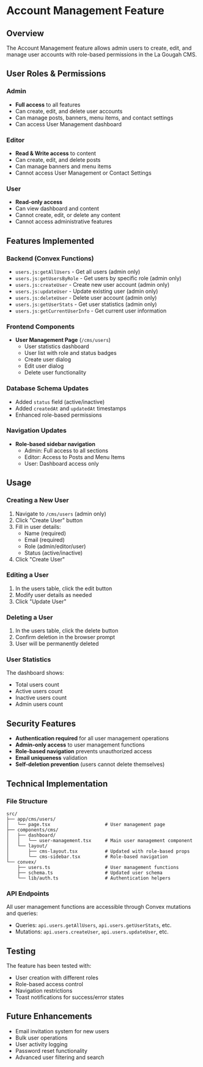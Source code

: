 # Account Management Feature

## Overview
The Account Management feature allows admin users to create, edit, and manage user accounts with role-based permissions in the La Gougah CMS.

## User Roles & Permissions

### Admin
- **Full access** to all features
- Can create, edit, and delete user accounts
- Can manage posts, banners, menu items, and contact settings
- Can access User Management dashboard

### Editor
- **Read & Write access** to content
- Can create, edit, and delete posts
- Can manage banners and menu items
- Cannot access User Management or Contact Settings

### User
- **Read-only access**
- Can view dashboard and content
- Cannot create, edit, or delete any content
- Cannot access administrative features

## Features Implemented

### Backend (Convex Functions)
- `users.js:getAllUsers` - Get all users (admin only)
- `users.js:getUsersByRole` - Get users by specific role (admin only)
- `users.js:createUser` - Create new user account (admin only)
- `users.js:updateUser` - Update existing user (admin only)
- `users.js:deleteUser` - Delete user account (admin only)
- `users.js:getUserStats` - Get user statistics (admin only)
- `users.js:getCurrentUserInfo` - Get current user information

### Frontend Components
- **User Management Page** (`/cms/users`)
  - User statistics dashboard
  - User list with role and status badges
  - Create user dialog
  - Edit user dialog
  - Delete user functionality

### Database Schema Updates
- Added `status` field (active/inactive)
- Added `createdAt` and `updatedAt` timestamps
- Enhanced role-based permissions

### Navigation Updates
- **Role-based sidebar navigation**
  - Admin: Full access to all sections
  - Editor: Access to Posts and Menu Items
  - User: Dashboard access only

## Usage

### Creating a New User
1. Navigate to `/cms/users` (admin only)
2. Click "Create User" button
3. Fill in user details:
   - Name (required)
   - Email (required)
   - Role (admin/editor/user)
   - Status (active/inactive)
4. Click "Create User"

### Editing a User
1. In the users table, click the edit button
2. Modify user details as needed
3. Click "Update User"

### Deleting a User
1. In the users table, click the delete button
2. Confirm deletion in the browser prompt
3. User will be permanently deleted

### User Statistics
The dashboard shows:
- Total users count
- Active users count
- Inactive users count
- Admin users count

## Security Features
- **Authentication required** for all user management operations
- **Admin-only access** to user management functions
- **Role-based navigation** prevents unauthorized access
- **Email uniqueness** validation
- **Self-deletion prevention** (users cannot delete themselves)

## Technical Implementation

### File Structure
```
src/
├── app/cms/users/
│   └── page.tsx                    # User management page
├── components/cms/
│   ├── dashboard/
│   │   └── user-management.tsx     # Main user management component
│   └── layout/
│       ├── cms-layout.tsx          # Updated with role-based props
│       └── cms-sidebar.tsx         # Role-based navigation
└── convex/
    ├── users.ts                    # User management functions
    ├── schema.ts                   # Updated user schema
    └── lib/auth.ts                 # Authentication helpers
```

### API Endpoints
All user management functions are accessible through Convex mutations and queries:
- Queries: `api.users.getAllUsers`, `api.users.getUserStats`, etc.
- Mutations: `api.users.createUser`, `api.users.updateUser`, etc.

## Testing
The feature has been tested with:
- User creation with different roles
- Role-based access control
- Navigation restrictions
- Toast notifications for success/error states

## Future Enhancements
- Email invitation system for new users
- Bulk user operations
- User activity logging
- Password reset functionality
- Advanced user filtering and search 